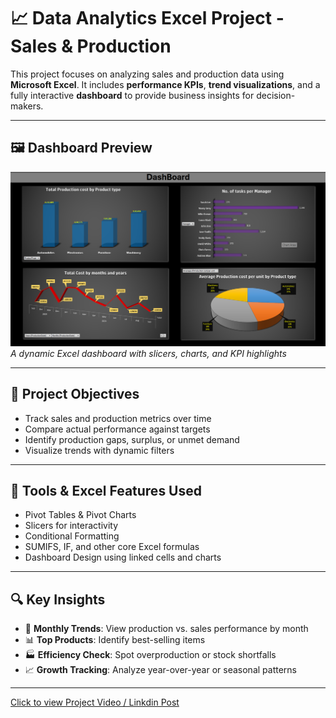 # 📈 Data Analytics Excel Project - Sales & Production

This project focuses on analyzing sales and production data using **Microsoft Excel**. It includes **performance KPIs**, **trend visualizations**, and a fully interactive **dashboard** to provide business insights for decision-makers.

---

## 🖼 Dashboard Preview

![Dashboard Screenshot](Sales_&_Transaction_dashboard.png)  
*A dynamic Excel dashboard with slicers, charts, and KPI highlights*

---

## 🎯 Project Objectives

- Track sales and production metrics over time  
- Compare actual performance against targets  
- Identify production gaps, surplus, or unmet demand  
- Visualize trends with dynamic filters

---

## 🔧 Tools & Excel Features Used

- Pivot Tables & Pivot Charts  
- Slicers for interactivity  
- Conditional Formatting  
- SUMIFS, IF, and other core Excel formulas  
- Dashboard Design using linked cells and charts

---

## 🔍 Key Insights

- 📅 **Monthly Trends**: View production vs. sales performance by month  
- 📊 **Top Products**: Identify best-selling items  
- 🏭 **Efficiency Check**: Spot overproduction or stock shortfalls  
- 📈 **Growth Tracking**: Analyze year-over-year or seasonal patterns

---
[Click to view Project Video / Linkdin Post](https://www.linkedin.com/posts/zodrick-john-1689a8256_exceldashboard-salesanalysis-productionplanning-activity-7321199204368883712-aUen?utm_source=share&utm_medium=member_desktop&rcm=ACoAAD8mrOABsUmTOAKWlhdQdbjigs27IxTaqzA)

